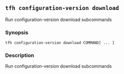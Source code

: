 ## `tfh configuration-version download`

Run configuration-version download subcommands

### Synopsis

    tfh configuration-version download COMMAND[ ... ]

### Description

Run configuration-version download subcommands

